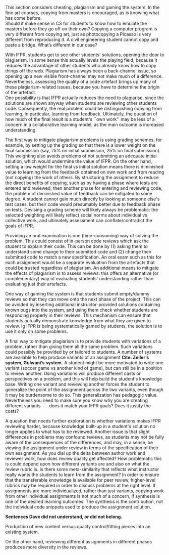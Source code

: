 This section considers cheating, plagiarism and gaming the system.
In the fine art courses, copying from masters is encouraged, as is knowing what has come before.  
Should it make sense in CS  for students to know how to emulate the masters before they go off on their own? 
Copying a computer program is very different from copying art, just as
photocopying a Picasso is very different from reproducing it.
A civil engineering student cannot  copy and paste a bridge. 
What’s different in our case?  

With IFPR, students get to see other students' solutions, opening the door to plagiarism.
In some sense this actually levels the playing field, because it reduces the advantage
of other students who already know how to copy things off the web.
Plagiarism has always been a back-channel issue, so opening up a new 
visible front-channel may not make much of a difference.
Nevertheless, assessing the quality of a code artefact brings up many of these plagiarism-related issues, 
because you have to determine the origin of the artefact.  
One possibility is that IFPR actually reduces the need to plagiarise, 
since the solutions are shown anyway when students are reviewing other students code.
Consequently, the real problem could be distinguishing copying from learning,
in particular, learning from feedback. Ultimately,
the question of how much of the final result is a
student's ``own work'' may be less of a concern in a collaborative learning model,
as the main outcome is increased understanding.


The first way to mitigate plagiarism problems is using grading schemes,
for example,  by setting up the grading so that there is a lower weight on 
the final submission (say, 75\% on initial submission, 25\% on final submission).
This weighting also avoids problems of not submitting an adequate initial solution,
which would undermine the value of IFPR.
On the other hand, setting a low weight for the final vs initial solution means 
there is diminished value to learning from the feedback obtained on own work
and from reading (not copying) the work of others.
By structuring the assignment to reduce the direct benefits of copying, 
such as by having a phase where tests are entered and reviewed, then another
phase for entering and reviewing code, 
the problem of diminished value of feedback can be mitigated to some degree.
A student cannot gain much directly by looking at someone else's test cases, but
their code would presumably better due to feedback phase on tests.
Devising a grading scheme will likely always be problematic:
the selected weighting will likely reflect social norms about individual vs collective work,
and ultimately assessment can conflate/contradict the goals of IFPR.



Providing an oral examination is one (time-consuming) way of solving the problem.
This could consist of in-person code reviews which ask the student to explain their
code. This can be done by (1) asking them to understand some change to their submitted
code and (2) change their submitted code to match a new specification.
An oral exam such as this for each assignment would be a separate evaluation from the
artefacts that could be trusted regardless of plagiarism.
An additional means to mitigate the effects of plagiarism is to assess reviews: this offers
an alternative (or complementary) way of evaluating students' understanding rather than
evaluating just their artefacts.

One way of gaming the system is that students submit empty/dummy reviews so that they can move
onto the next phase of the project. This can be avoided by inserting additional instructor-provided 
solutions containing known bugs into the system,  and using them 
check whether students are responding properly in their reviews. 
This mechanism can ensure that students actually demonstrate knowledge from what 
they are given to review.
Ig IFPR is being systematically gamed by students, the solution is 
to use it only on some problems.



A final way to mitigate plagiarism is to provide students with variations of a
problem, rather than giving them all the same problem. Such variations could possibly
be provided by or tailored to students.  A number of systems are available to help produce 
variants of an assignment  **Cite: Zeller’s system, Gulwani’s system.** 
A student might be more motivated to write one variant (soccer game vs another kind of game), 
but can still be in a position to review another.
Using variations will produce different casts or perspectives on a problem, and this will help 
build the student's knowledge base.  Writing one variant and reviewing another forces the
student to generalize the point of the assignment across the two variants, even though
it may be burdensome to do so. This generalization has pedagogic value.
Nevertheless you need to make sure you know why you are creating different variants --- 
does it match your IFPR goals? Does it justify the costs?

A question that needs further exploration is whether variations makes IFPR reviewing harder,
because knowledge built-up in a student's solution no longer applies to what has to be reviewed. 
Another issue is that slight differences in problems may confound reviews, as students may
not be fully aware of the consequences of the differences, and may, in a sense, be 
viewing the assignment under review in terms of the specification of their own assignment. 
As you dial up the delta between author work and reviewer work, how does review quality get affected?
How problematic this is could depend upon how different variants are and also on what the review rubric is.
Is there some meta-similarity that reflects what instructor really wants the students to learn from the assignment?
In order to ensure that the transferable knowledge is available for peer review,
higher-level rubrics may be required in order to discuss problems at the right level.
If assignments are more individualized, rather than just variants, 
copying work from other individual assignments is not much of a concern, 
if synthesis is one of the desired learning outcomes. The synthesis
is the contribution, not the individual code snippets used to produce the assignment solution.


**Sentences Dave did not understand, or did not belong.**

Production of new content versus quality control/fitting pieces into an existing system.

On the other hand, reviewing different assignments in different phases produces more diversity in the reviews.


